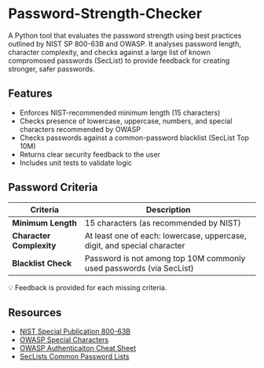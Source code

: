 # Password-Strength-Checker
A Python tool that evaluates the password strength using best practices outlined by NIST SP 800-63B and OWASP. It analyses password length, character complexity, and checks against a large list of known compromosed passwords (SecList) to provide feedback for creating stronger, safer passwords.

## Features
- Enforces NIST-recommended minimum length (15 characters)
- Checks presence of lowercase, uppercase, numbers, and special characters recommended by OWASP
- Checks passwords against a common-password blacklist (SecList Top 10M)
- Returns clear security feedback to the user
- Includes unit tests to validate logic

## Password Criteria 
| Criteria                 | Description                                                              |
| ------------------------ | ------------------------------------------------------------------------ |
| **Minimum Length**       | 15 characters (as recommended by NIST)                                   |
| **Character Complexity** | At least one of each: lowercase, uppercase, digit, and special character |
| **Blacklist Check**      | Password is not among top 10M commonly used passwords (via SecList)      |

💡 Feedback is provided for each missing criteria.

## Resources
- [NIST Special Publication 800-63B](https://pages.nist.gov/800-63-3/sp800-63b.html)
- [OWASP Special Characters](https://owasp.org/www-community/password-special-characters)
- [OWASP Authenticaiton Cheat Sheet](https://cheatsheetseries.owasp.org/cheatsheets/Authentication_Cheat_Sheet)
- [SecLists Common Password Lists](https://github.com/danielmiessler/SecLists/tree/master/Passwords)
